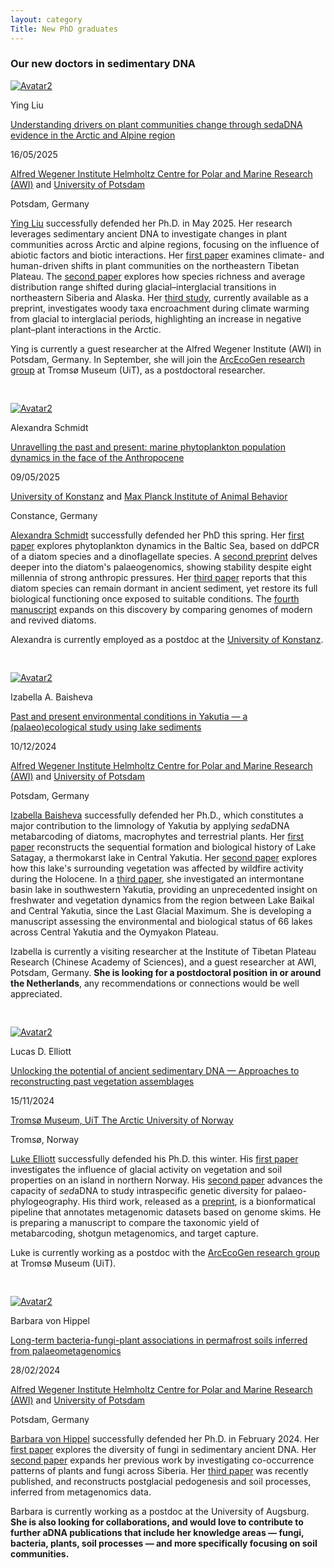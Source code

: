 ```yaml
---
layout: category
Title: New PhD graduates
---
```


<div class="section">
<h3 class="section-title underline">Our new doctors in sedimentary DNA</h3>
</div>

<!-- Ying -->
<div class="avatar2">
  <div class="square2">
    <a href="https://www.researchgate.net/profile/Ying-Liu-369?ev=hdr_xprf" target="_blank">
      <img src="{{ "/category/members/Ying_Liu.png" | relative_url }}" alt="Avatar2" />
    </a>
  </div>
  <div class="member2">
    <p style="margin-bottom:0.4em">Ying Liu</p>
    <p><a href="https://doi.org/10.25932/publishup-68048">Understanding drivers on plant communities change through sedaDNA evidence in the Arctic and Alpine region</a></p>
    <p style="margin-bottom:0.4em">16/05/2025</p>
    <p><a href="https://www.awi.de/en/science/geosciences/polar-terrestrial-environmental-systems/research-foci/high-latitude-biodiversity.html">Alfred Wegener Institute Helmholtz Centre for Polar and Marine Research (AWI)</a> and <a href="https://www.uni-potsdam.de/en/umwelt/">University of Potsdam</a></p>
    <p>Potsdam, Germany</p>
  </div>
</div>
<!-- Text below image -->
<div class="section Ying">
  <p><a href="https://www.researchgate.net/profile/Ying-Liu-369?ev=hdr_xprf">Ying Liu</a> successfully defended her Ph.D. in May 2025.
    Her research leverages sedimentary ancient DNA to investigate changes in plant communities across Arctic and alpine regions, focusing on the influence of abiotic factors and biotic interactions.
    Her <a href="https://doi.org/10.1016/j.quascirev.2024.108850">first paper</a> examines climate- and human-driven shifts in plant communities on the northeastern Tibetan Plateau.
    The <a href="https://doi.org/10.1038/s41467-025-56176-3">second paper</a> explores how species richness and average distribution range shifted during glacial–interglacial transitions in northeastern Siberia and Alaska.
    Her <a href="https://doi.org/10.1101/2025.05.26.656118">third study</a>, currently available as a preprint, investigates woody taxa encroachment during climate warming from glacial to interglacial periods, highlighting an increase in negative plant–plant interactions in the Arctic.
  </p>
  <p>Ying is currently a guest researcher at the Alfred Wegener Institute (AWI) in Potsdam, Germany.
    In September, she will join the <a href="https://uit.no/research/arcecogen">ArcEcoGen research group</a> at Tromsø Museum (UiT), as a postdoctoral researcher.</p>
</div>

<hr style="opacity:0">
<hr style="opacity:0">

<!-- Alexandra -->
<div class="avatar2">
  <div class="square2">
    <a href="https://www.researchgate.net/profile/Alexandra-Schmidt-11" target="_blank">
      <img src="https://i1.rgstatic.net/ii/profile.image/1071657548533760-1632514478359_Q128/Alexandra-Schmidt-11.jpg" alt="Avatar2" />
    </a>
  </div>
  <div class="member2">
    <p style="margin-bottom:0.4em">Alexandra Schmidt</p>
    <p><a href="https://kops.uni-konstanz.de/server/api/core/bitstreams/35f85e30-bbb9-4424-82dd-1e71f8c2e41d/content">Unravelling the past and present: marine phytoplankton population dynamics in the face of the Anthropocene</a></p>
    <p style="margin-bottom:0.4em">09/05/2025</p>
    <p><a href="https://www.uni-konstanz.de/">University of Konstanz</a> and <a href="https://www.ab.mpg.de/">Max Planck Institute of Animal Behavior</a></p>
    <p>Constance, Germany</p>
  </div>
</div>
<!-- Text below image -->
<div class="section Alexandra">
  <p><a href="https://www.researchgate.net/profile/Alexandra-Schmidt-11">Alexandra Schmidt</a> successfully defended her PhD this spring.
    Her <a href="https://doi.org/10.1016/j.ecolind.2024.112494">first paper</a> explores phytoplankton dynamics in the Baltic Sea, based on ddPCR of a diatom species and a dinoflagellate species.
    A <a href="https://doi.org/10.1101/2025.03.10.642313">second preprint</a> delves deeper into the diatom's palaeogenomics, showing stability despite eight millennia of strong anthropic pressures.
    Her <a href="https://doi.org/10.1093/ismejo/wrae252">third paper</a> reports that this diatom species can remain dormant in ancient sediment, yet restore its full biological functioning once exposed to suitable conditions.
    The <a href="https://kops.uni-konstanz.de/server/api/core/bitstreams/35f85e30-bbb9-4424-82dd-1e71f8c2e41d/content#%5B%7B%22num%22%3A340%2C%22gen%22%3A0%7D%2C%7B%22name%22%3A%22XYZ%22%7D%2C68%2C771%2C0%5D">fourth manuscript</a> expands on this discovery by comparing genomes of modern and revived diatoms.</p>
  <p>Alexandra is currently employed as a postdoc at the <a href="https://www.uni-konstanz.de/">University of Konstanz</a>.</p>
</div>

<hr style="opacity:0">
<hr style="opacity:0">

<!-- Izabella -->
<div class="avatar2">
  <div class="square2">
    <a href="https://www.researchgate.net/profile/Izabella-Baisheva" target="_blank">
      <img src="{{ "/category/members/Izabella_Baisheva.jpg" | relative_url }}" alt="Avatar2" />
    </a>
  </div>
  <div class="member2">
    <p style="margin-bottom:0.4em">Izabella A. Baisheva</p>
    <p><a  href="https://www.researchgate.net/publication/389547161_Past_and_present_environmental_conditions_in_Yakutia_-_a_palaeoecological_study_using_lake_sediments">Past and present environmental conditions in Yakutia — a (palaeo)ecological study using lake sediments</a></p>
    <p style="margin-bottom:0.4em">10/12/2024</p>
    <p><a href="https://www.awi.de/en/science.html">Alfred Wegener Institute Helmholtz Centre for Polar and Marine Research (AWI)</a> and <a href="https://www.uni-potsdam.de/en/university-of-potsdam">University of Potsdam</a></p>
    <p>Potsdam, Germany</p>
  </div>
</div>
<!-- Text below image -->
<div class="section Izabella">
<p><a href="https://www.researchgate.net/profile/Izabella-Baisheva">Izabella Baisheva</a> successfully defended her Ph.D., which constitutes a major contribution to the limnology of Yakutia by applying <i>sed</i>aDNA metabarcoding of diatoms, macrophytes and terrestrial plants.
  Her <a href="https://doi.org/10.1007/s10933-023-00285-w">first paper</a> reconstructs the sequential formation and biological history of Lake Satagay, a thermokarst lake in Central Yakutia.
  Her <a href="https://doi.org/10.3389/fevo.2022.962906">second paper</a> explores how this lake's surrounding vegetation was affected by wildfire activity during the Holocene.
  In a <a href="https://doi.org/10.3389/feart.2024.1354284">third paper</a>, she investigated an intermontane basin lake in southwestern Yakutia, providing an unprecedented insight on freshwater and vegetation dynamics from the region between Lake Baikal and Central Yakutia, since the Last Glacial Maximum.
  She is developing a manuscript assessing the environmental and biological status of 66 lakes across Central Yakutia and the Oymyakon Plateau.
</p>
<p>Izabella is currently a visiting researcher at the Institute of Tibetan Plateau Research (Chinese Academy of Sciences), and a guest researcher at AWI, Potsdam, Germany.
<b>She is looking for a postdoctoral position in or around the Netherlands</b>, any recommendations or connections would be well appreciated.</p>
</div>

<hr style="opacity:0">
<hr style="opacity:0">

<!-- Luke -->
<div class="avatar2">
  <div class="square2">
    <a href="https://www.researchgate.net/profile/Lucas-Elliott-3" target="_blank">
      <img src="https://i1.rgstatic.net/ii/profile.image/11431281183075306-1692700144000_Q128/Lucas-Elliott-3.jpg" alt="Avatar2" />
    </a>
  </div>
  <div class="member2">
    <p style="margin-bottom:0.4em">Lucas D. Elliott</p>
    <p><a href="https://munin.uit.no/handle/10037/35339">Unlocking the potential of ancient sedimentary DNA — Approaches to reconstructing past vegetation assemblages</a></p>
    <p style="margin-bottom:0.4em">15/11/2024</p>
    <p><a href="https://uit.no/research/arcecogen">Tromsø Museum, UiT The Arctic University of Norway</a></p>
    <p>Tromsø, Norway</p>
  </div>
</div>
<!-- Text below image -->
<div class="section Luke">
  <p><a href="https://www.researchgate.net/profile/Lucas-Elliott-3">Luke Elliott</a> successfully defended his Ph.D. this winter.
    His <a href="https://doi.org/10.3390/quat6010007">first paper</a> investigates the influence of glacial activity on vegetation and soil properties on an island in northern Norway.
    His <a href="https://doi.org/10.1111/1755-0998.13926">second paper</a> advances the capacity of <i>sed</i>aDNA to study intraspecific genetic diversity for palaeo-phylogeography.
    His third work, released as a <a href="https://doi.org/10.22541/au.172529953.39892767/v1">preprint</a>, is a bionformatical pipeline that annotates metagenomic datasets based on genome skims.
    He is preparing a manuscript to compare the taxonomic yield of metabarcoding, shotgun metagenomics, and target capture.</p>
  <p>Luke is currently working as a postdoc with the <a href="https://uit.no/research/arcecogen">ArcEcoGen research group</a> at Tromsø Museum (UiT).</p>
</div>

<hr style="opacity:0">
<hr style="opacity:0">

<!-- Barbara -->
<div class="avatar2">
  <div class="square2">
    <a href="https://de.linkedin.com/in/dr-barbara-von-hippel-907755133?trk=people-guest_people_search-card" target="_blank">
      <img src="{{ "/category/members/Barbara_von_Hippel.jpg" | relative_url }}" alt="Avatar2" />
    </a>
  </div>
  <div class="member2">
    <p style="margin-bottom:0.4em">Barbara von Hippel</p>
    <p><a href="https://doi.org/10.25932/publishup-63600">Long-term bacteria-fungi-plant associations in permafrost soils inferred from palaeometagenomics</a></p>
    <p style="margin-bottom:0.4em">28/02/2024</p>
    <p><a href="https://www.awi.de/en/science.html">Alfred Wegener Institute Helmholtz Centre for Polar and Marine Research (AWI)</a> and <a href="https://www.uni-potsdam.de/en/university-of-potsdam">University of Potsdam</a></p>
    <p>Potsdam, Germany</p>
  </div>
</div>
<!-- Text below image -->
<div class="section Barbara">
  <p><a href="https://de.linkedin.com/in/dr-barbara-von-hippel-907755133?trk=people-guest_people_search-card">Barbara von Hippel</a> successfully defended her Ph.D. in February 2024.
    Her <a href="https://doi.org/10.1002/edn3.315">first paper</a> explores the diversity of fungi in sedimentary ancient DNA.
    Her <a href="https://doi.org/10.1016/j.quascirev.2022.107758">second paper</a> expands her previous work by investigating co-occurrence patterns of plants and fungi across Siberia.
    Her <a href="https://doi.org/10.1126/sciadv.adj5527">third paper</a> was recently published, and reconstructs postglacial pedogenesis and soil processes, inferred from metagenomics data.</p>
  <p>Barbara is currently working as a postdoc at the University of Augsburg.
    <b>She is also looking for collaborations, and would love to contribute to further aDNA publications that include her knowledge areas — fungi, bacteria, plants, soil processes — and more specifically focusing on soil communities.</b></p>
</div>
